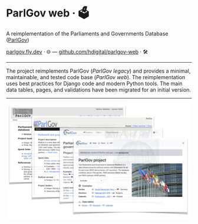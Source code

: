 # ParlGov web · 🗳️

A reimplementation of the Parliaments and Governments Database
([ParlGov](https://parlgov.org/))

[parlgov.fly.dev](https://parlgov.fly.dev/) · 🌐
— [github.com/hdigital/parlgov-web](https://github.com/hdigital/parlgov-web) · 🛠️

---

The project reimplements ParlGov (_ParlGov legacy_) and provides a minimal,
maintainable, and tested code base (_ParlGov web_). The reimplementation uses
best practices for Django code and modern Python tools. The main data tables,
pages, and validations have been migrated for an initial version.

---

![ParlGov web 2007–2024](./assets/parlgov-web.png)
